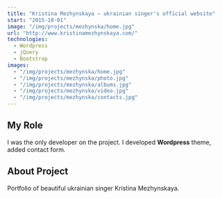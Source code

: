 ```yaml
---
title: "Kristina Mezhynskaya – ukrainian singer's official website"
start: "2015-10-01"
image: "/img/projects/mezhynska/home.jpg"
url: "http://www.kristinamezhynskaya.com/"
technologies:
  - Wordpress
  - jQuery
  - Bootstrap
images:
  - "/img/projects/mezhynska/home.jpg"
  - "/img/projects/mezhynska/photo.jpg"
  - "/img/projects/mezhynska/albums.jpg"
  - "/img/projects/mezhynska/video.jpg"
  - "/img/projects/mezhynska/contacts.jpg"
---
```


## My Role

I was the only developer on the project.
I developed **Wordpress** theme, added contact form.

## About Project

Portfolio of beautiful ukrainian singer Kristina Mezhynskaya.
